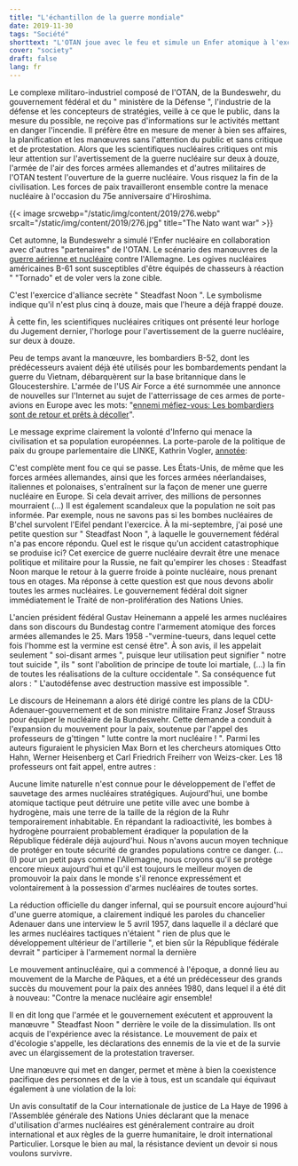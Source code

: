 ```yaml
---
title: "L'échantillon de la guerre mondiale"
date: 2019-11-30
tags: "Société"
shorttext: "L'OTAN joue avec le feu et simule un Enfer atomique à l'exclusion du public."
cover: "society"
draft: false
lang: fr
---
```


Le complexe militaro-industriel composé de l\'OTAN, de la Bundeswehr, du
gouvernement fédéral et du " ministère de la Défense ", l\'industrie de
la défense et les concepteurs de stratégies, veille à ce que le public,
dans la mesure du possible, ne reçoive pas d\'informations sur le
activités mettant en danger l\'incendie. Il préfère être en mesure de
mener à bien ses affaires, la planification et les manœuvres sans
l\'attention du public et sans critique et de protestation. Alors que
les scientifiques nucléaires critiques ont mis leur attention sur
l\'avertissement de la guerre nucléaire sur deux à douze, l\'armée de
l\'air des forces armées allemandes et d\'autres militaires de l\'OTAN
testent l\'ouverture de la guerre nucléaire. Vous risquez la fin de la
civilisation. Les forces de paix travailleront ensemble contre la menace
nucléaire à l\'occasion du 75e anniversaire d\'Hiroshima.

{{< image srcwebp="/static/img/content/2019/276.webp" srcalt="/static/img/content/2019/276.jpg" title="The Nato want war" >}}

Cet automne, la Bundeswehr a simulé l\'Enfer nucléaire en collaboration
avec d\'autres "partenaires" de l\'OTAN. Le scénario des manœuvres de la
[guerre aérienne et
nucléaire](https://www.faz.net/aktuell/politik/inland/atomkrieg-bundeswehr-trainiert-mit-nato-den-ernstfall-16439019.html "Bundeswehr trainiert mit Nato den Ernstfall")
contre l\'Allemagne. Les ogives nucléaires américaines B-61 sont
susceptibles d\'être équipés de chasseurs à réaction \" "Tornado" et de
voler vers la zone cible.

C\'est l\'exercice d\'alliance secrète " Steadfast Noon ". Le symbolisme
indique qu\'il n\'est plus cinq à douze, mais que l\'heure a déjà frappé
douze.

À cette fin, les scientifiques nucléaires critiques ont présenté leur
horloge du Jugement dernier, l\'horloge pour l\'avertissement de la
guerre nucléaire, sur deux à douze.

Peu de temps avant la manœuvre, les bombardiers B-52, dont les
prédécesseurs avaient déjà été utilisés pour les bombardements pendant
la guerre du Vietnam, débarquèrent sur la base britannique dans le
Gloucestershire. L\'armée de l\'US Air Force a été surnommée une annonce
de nouvelles sur l\'Internet au sujet de l\'atterrissage de ces armes de
porte-avions en Europe avec les mots: "[ennemi méfiez-vous: Les
bombardiers sont de retour et prêts à
décoller](https://www.usafe.af.mil/News/Press-Releases/Article/1986027/adversaries-take-notice-bombers-are-back-and-ready-to-roll/ "Adversaries take notice: Bombers are back and ready to roll")\".

Le message exprime clairement la volonté d\'Inferno qui menace la
civilisation et sa population européennes. La porte-parole de la
politique de paix du groupe parlementaire die LINKE, Kathrin Vogler,
[annotée](https://www.kathrin-vogler.de/start/aktuell/details/news/sie-trainieren-unsere-vernichtung/ "Sie trainieren unsere Vernichtung!"):

C\'est complète ment fou ce qui se passe. Les États-Unis, de même que
les forces armées allemandes, ainsi que les forces armées néerlandaises,
italiennes et polonaises, s\'entraînent sur la façon de mener une guerre
nucléaire en Europe. Si cela devait arriver, des millions de personnes
mourraient (...) Il est également scandaleux que la population ne soit
pas informée. Par exemple, nous ne savons pas si les bombes nucléaires
de B\'chel survolent l\'Eifel pendant l\'exercice. À la mi-septembre,
j\'ai posé une petite question sur " Steadfast Noon ", à laquelle le
gouvernement fédéral n\'a pas encore répondu. Quel est le risque qu\'un
accident catastrophique se produise ici? Cet exercice de guerre
nucléaire devrait être une menace politique et militaire pour la Russie,
ne fait qu\'empirer les choses : Steadfast Noon marque le retour à la
guerre froide à pointe nucléaire, nous prenant tous en otages. Ma
réponse à cette question est que nous devons abolir toutes les armes
nucléaires. Le gouvernement fédéral doit signer immédiatement le Traité
de non-prolifération des Nations Unies.

L\'ancien président fédéral Gustav Heinemann a appelé les armes
nucléaires dans son discours du Bundestag contre l\'armement atomique
des forces armées allemandes le 25. Mars 1958 -"vermine-tueurs, dans
lequel cette fois l\'homme est la vermine est censé être". À son avis,
il les appelait seulement " soi-disant armes ", puisque leur utilisation
peut signifier " notre tout suicide ", ils " sont l\'abolition de
principe de toute loi martiale, (...) la fin de toutes les réalisations
de la culture occidentale ". Sa conséquence fut alors : " L\'autodéfense
avec destruction massive est impossible ".

Le discours de Heinemann a alors été dirigé contre les plans de la
CDU-Adenauer-gouvernement et de son ministre militaire Franz Josef
Strauss pour équiper le nucléaire de la Bundeswehr. Cette demande a
conduit à l\'expansion du mouvement pour la paix, soutenue par l\'appel
des professeurs de g\'ttingen " lutte contre la mort nucléaire ! ".
Parmi les auteurs figuraient le physicien Max Born et les chercheurs
atomiques Otto Hahn, Werner Heisenberg et Carl Friedrich Freiherr von
Weizs-cker. Les 18 professeurs ont fait appel, entre autres :

Aucune limite naturelle n\'est connue pour le développement de l\'effet
de sauvetage des armes nucléaires stratégiques. Aujourd\'hui, une bombe
atomique tactique peut détruire une petite ville avec une bombe à
hydrogène, mais une terre de la taille de la région de la Ruhr
temporairement inhabitable. En répandant la radioactivité, les bombes à
hydrogène pourraient probablement éradiquer la population de la
République fédérale déjà aujourd\'hui. Nous n\'avons aucun moyen
technique de protéger en toute sécurité de grandes populations contre ce
danger. (... (I) pour un petit pays comme l\'Allemagne, nous croyons
qu\'il se protège encore mieux aujourd\'hui et qu\'il est toujours le
meilleur moyen de promouvoir la paix dans le monde s\'il renonce
expressément et volontairement à la possession d\'armes nucléaires de
toutes sortes.

La réduction officielle du danger infernal, qui se poursuit encore
aujourd\'hui d\'une guerre atomique, a clairement indiqué les paroles du
chancelier Adenauer dans une interview le 5 avril 1957, dans laquelle il
a déclaré que les armes nucléaires tactiques n\'étaient " rien de plus
que le développement ultérieur de l\'artillerie ", et bien sûr la
République fédérale devrait " participer à l\'armement normal la
dernière

Le mouvement antinucléaire, qui a commencé à l\'époque, a donné lieu au
mouvement de la Marche de Pâques, et a été un prédécesseur des grands
succès du mouvement pour la paix des années 1980, dans lequel il a été
dit à nouveau: "Contre la menace nucléaire agir ensemble!

Il en dit long que l\'armée et le gouvernement exécutent et approuvent
la manœuvre " Steadfast Noon " derrière le voile de la dissimulation.
Ils ont acquis de l\'expérience avec la résistance. Le mouvement de paix
et d\'écologie s\'appelle, les déclarations des ennemis de la vie et de
la survie avec un élargissement de la protestation traverser.

Une manœuvre qui met en danger, permet et mène à bien la coexistence
pacifique des personnes et de la vie à tous, est un scandale qui
équivaut également à une violation de la loi:

Un avis consultatif de la Cour internationale de justice de La Haye de
1996 à l\'Assemblée générale des Nations Unies déclarant que la menace
d\'utilisation d\'armes nucléaires est généralement contraire au droit
international et aux règles de la guerre humanitaire, le droit
international Particulier. Lorsque le bien au mal, la résistance devient
un devoir si nous voulons survivre.
